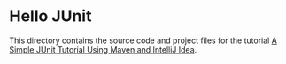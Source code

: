 # Hello JUnit
This directory contains the source code and project files for the tutorial
<a href="http://www.particlewave.com/2013/05/11/a-simple-junit-tutorial-using-maven-and-intellij-idea/">A Simple JUnit Tutorial Using Maven and IntelliJ Idea</a>.